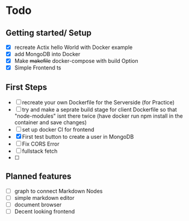 # Todo

## Getting started/ Setup
- [x] recreate Actix hello World with Docker example
- [x] add MongoDB into Docker
- [x] Make ~~makefile~~ docker-compose with build Option
- [x] Simple Frontend ts

## First Steps
- [ ] recreate your own Dockerfile for the Serverside (for Practice)
- [ ] try and make a seprate build stage for client Dockerfile so that "node-modules" isnt there twice (have docker run npm install in the container and save changes)
- [ ] set up docker CI for frontend
- [x] First test button to create a user in MongoDB
- [ ] Fix CORS Error
- [ ] fullstack fetch
- [ ] 


## Planned features

- [ ] graph to connect Markdown Nodes
- [ ] simple markdown editor
- [ ] document browser
- [ ] Decent looking frontend